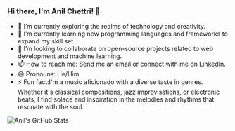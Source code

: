 ### Hi there, I'm Anil Chettri! 👋

- 🔭 I’m currently exploring the realms of technology and creativity.
- 🌱 I’m currently learning new programming languages and frameworks to expand my skill set.
- 👯 I’m looking to collaborate on open-source projects related to web development and machine learning.
- 📫 How to reach me: [Send me an email](mailto:chettrianil899@gmail.com) or connect with me on [LinkedIn](www.linkedin.com/in/anil-chettri-880a8b253).
- 😄 Pronouns: He/Him
- ⚡ Fun fact:I'm a music aficionado with a diverse taste in genres. Whether it's classical compositions, jazz improvisations, or electronic beats, I find solace and inspiration in the melodies and rhythms that resonate with the soul.

![Anil's GitHub Stats](https://github-readme-stats.vercel.app/api?username=AnilChettri&show_icons=true&theme=radical)

